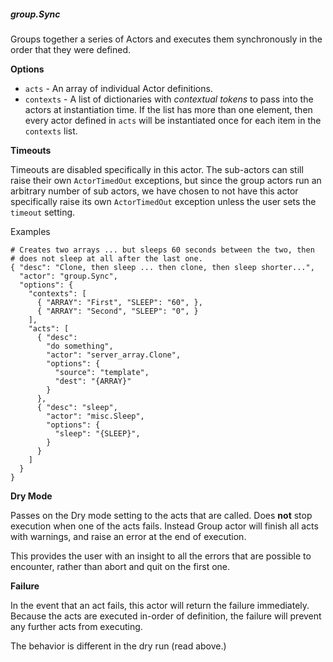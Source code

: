 ##### group.Sync

Groups together a series of Actors and executes them synchronously
in the order that they were defined.

**Options**

  * `acts` - An array of individual Actor definitions.
  * `contexts` - A list of dictionaries with _contextual tokens_ to pass into
    the actors at instantiation time. If the list has more than one element,
    then every actor defined in `acts` will be instantiated once for each item
    in the `contexts` list.

**Timeouts**

Timeouts are disabled specifically in this actor. The sub-actors can still
raise their own `ActorTimedOut` exceptions, but since the group actors run an
arbitrary number of sub actors, we have chosen to not have this actor
specifically raise its own `ActorTimedOut` exception unless the user sets the
`timeout` setting.

Examples

    # Creates two arrays ... but sleeps 60 seconds between the two, then
    # does not sleep at all after the last one.
    { "desc": "Clone, then sleep ... then clone, then sleep shorter...",
      "actor": "group.Sync",
      "options": {
        "contexts": [
          { "ARRAY": "First", "SLEEP": "60", },
          { "ARRAY": "Second", "SLEEP": "0", }
        ],
        "acts": [
          { "desc":
            "do something",
            "actor": "server_array.Clone",
            "options": {
              "source": "template",
              "dest": "{ARRAY}"
            }
          },
          { "desc": "sleep",
            "actor": "misc.Sleep",
            "options": {
              "sleep": "{SLEEP}",
            }
          }
        ]
      }
    }

**Dry Mode**

Passes on the Dry mode setting to the acts that are called. Does **not** stop
execution when one of the acts fails. Instead Group actor will finish all acts
with warnings, and raise an error at the end of execution.

This provides the user with an insight to all the errors that are possible to
encounter, rather than abort and quit on the first one.

**Failure**

In the event that an act fails, this actor will return the failure immediately.
Because the acts are executed in-order of definition, the failure will
prevent any further acts from executing.

The behavior is different in the dry run (read above.)
